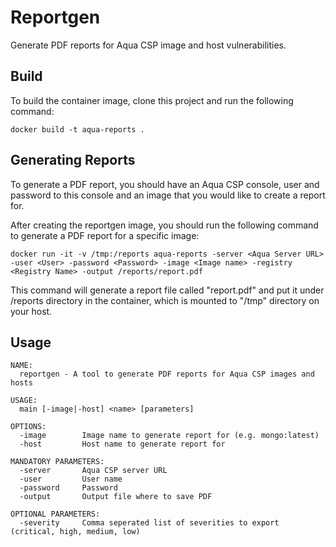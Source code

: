 # Reportgen

Generate PDF reports for Aqua CSP image and host vulnerabilities.

## Build 

To build the container image, clone this project and run the following command:

```
docker build -t aqua-reports .
```

## Generating Reports

To generate a PDF report, you should have an Aqua CSP console, user and password to this console and an image that you would like to create a report for.

After creating the reportgen image, you should run the following command to generate a PDF report for a specific image:

```
docker run -it -v /tmp:/reports aqua-reports -server <Aqua Server URL> -user <User> -password <Password> -image <Image name> -registry <Registry Name> -output /reports/report.pdf
```

This command will generate a report file called "report.pdf" and put it under /reports directory in the container, which is mounted to "/tmp" directory on your host.

## Usage
```
NAME:
  reportgen - A tool to generate PDF reports for Aqua CSP images and hosts

USAGE:
  main [-image|-host] <name> [parameters] 

OPTIONS:
  -image        Image name to generate report for (e.g. mongo:latest)
  -host         Host name to generate report for 

MANDATORY PARAMETERS:
  -server       Aqua CSP server URL
  -user         User name
  -password     Password
  -output       Output file where to save PDF

OPTIONAL PARAMETERS:
  -severity     Comma seperated list of severities to export (critical, high, medium, low)
```
